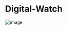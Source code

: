# Digital-Watch

![image](https://github.com/Ehobee/Digital-Watch/assets/92580438/a895f6a9-0ef2-4a2c-9c9d-4c0281adad5a)
